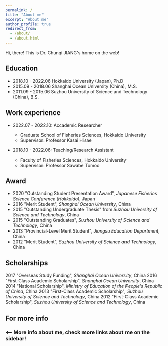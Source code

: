 ```yaml
---
permalink: /
title: "About me"
excerpt: "About me"
author_profile: true
redirect_from: 
  - /about/
  - /about.html
---
```


Hi, there! 
This is Dr. Chunqi JIANG's home on the web!

## Education
* 2018.10 - 2022.06 Hokkaido University (Japan), Ph.D
* 2015.09 - 2018.06 Shanghai Ocean University (China), M.S.
* 2011.09 - 2015.06 Suzhou University of Science and Technology (China), B.S.

## Work experience
* 2022.07 - 2022.10: Accademic Researcher
  * Graduate School of Fisheries Sciences, Hokkaido University
  * Supervisor: Professor Kasai Hisae

* 2018.10 - 2022.06: Teaching/Research Assistant
  * Faculty of Fisheries Sciences, Hokkaido University
  * Supervisor: Professor Sawabe Tomoo

## Award
* 2020 "Outstanding Student Presentation Award", *Japanese Fisheries Science Conference (Hokkaido)*, Japan
* 2016 "Merit Student", *Shanghai Ocean University*, China
* 2015 "Outstanding Undergraduate Thesis" from *Suzhou University of Science and Technology*, China
* 2015 "Outstanding Graduates", *Suzhou University of Science and Technology*, China
* 2013 "Provincial-Level Merit Student", *Jiangsu Education Department*, China
* 2012 "Merit Student", *Suzhou University of Science and Technology*, China


## Scholarships
2017 "Overseas Study Funding", *Shanghai Ocean University*, China
2016 "First-Class Academic Scholarship", *Shanghai Ocean University*, China
2014 "National Scholarship", *Ministry of Education of the People's Republic of China*, China
2013 "First-Class Academic Scholarship", *Suzhou University of Science and Technology*, China
2012 "First-Class Academic Scholarship", *Suzhou University of Science and Technology*, China

For more info
------
### <-- More info about me, check more links about me on the sidebar!
